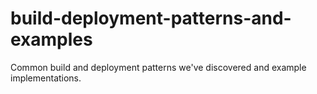 # build-deployment-patterns-and-examples
Common build and deployment patterns we've discovered and example implementations.
